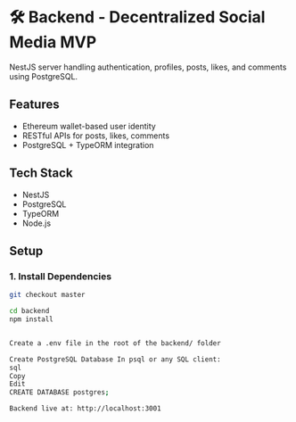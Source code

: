 # 🛠 Backend - Decentralized Social Media MVP

NestJS server handling authentication, profiles, posts, likes, and comments using PostgreSQL.

## Features

- Ethereum wallet-based user identity
- RESTful APIs for posts, likes, comments
- PostgreSQL + TypeORM integration

## Tech Stack

- NestJS
- PostgreSQL
- TypeORM
- Node.js

## Setup

### 1. Install Dependencies

```bash
git checkout master

cd backend
npm install


Create a .env file in the root of the backend/ folder

Create PostgreSQL Database In psql or any SQL client:
sql
Copy
Edit
CREATE DATABASE postgres;

Backend live at: http://localhost:3001

